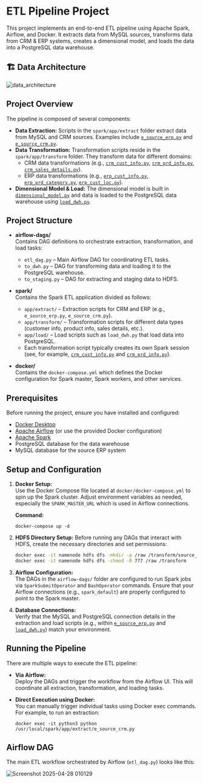 # ETL Pipeline Project

This project implements an end-to-end ETL pipeline using Apache Spark, Airflow, and Docker. It extracts data from MySQL sources, transforms data from CRM & ERP systems, creates a dimensional model, and loads the data into a PostgreSQL data warehouse.
## 🏗️ Data Architecture
![data_architecture](https://github.com/user-attachments/assets/6f41f133-e586-4d12-9f54-ceb23476f7ab)



## Project Overview

The pipeline is composed of several components:
- **Data Extraction:** Scripts in the `spark/app/extract` folder extract data from MySQL and CRM sources. Examples include [`e_source_erp.py`](e:\etl_pineline_project\spark\app\extract\e_source_erp.py) and [`e_source_crm.py`](e:\etl_pineline_project\spark\app\extract\e_source_crm.py).
- **Data Transformation:** Transformation scripts reside in the `spark/app/transform` folder. They transform data for different domains:
  - CRM data transformations (e.g., [`crm_cust_info.py`](e:\etl_pineline_project\spark\app\transform\crm_cust_info.py), [`crm_prd_info.py`](e:\etl_pineline_project\spark\app\transform\crm_prd_info.py), [`crm_sales_details.py`](e:\etl_pineline_project\spark\app\transform\crm_sales_details.py)).
  - ERP data transformations (e.g., [`erp_cust_info.py`](e:\etl_pineline_project\spark\app\transform\erp_cust_info.py), [`erp_prd_category.py`](e:\etl_pineline_project\spark\app\transform\erp_prd_category.py), [`erp_cust_loc.py`](e:\etl_pineline_project\spark\app\transform\erp_cust_loc.py)).
- **Dimensional Model & Load:** The dimensional model is built in [`dimensional_model.py`](e:\etl_pineline_project\spark\app\transform\dimensional_model.py) and data is loaded to the PostgreSQL data warehouse using [`load_dwh.py`](e:\etl_pineline_project\spark\app\load\load_dwh.py).

## Project Structure

- **airflow-dags/**  
  Contains DAG definitions to orchestrate extraction, transformation, and load tasks:
  - `etl_dag.py` – Main Airflow DAG for coordinating ETL tasks.
  - `to_dwh.py` – DAG for transforming data and loading it to the PostgreSQL warehouse.
  - `to_staging.py` – DAG for extracting and staging data to HDFS.

- **spark/**  
  Contains the Spark ETL application divided as follows:
  - `app/extract/` – Extraction scripts for CRM and ERP (e.g., `e_source_erp.py`, `e_source_crm.py`).
  - `app/transform/` – Transformation scripts for different data types (customer info, product info, sales details, etc.).
  - `app/load/` – Load scripts such as `load_dwh.py` that load data into PostgreSQL.
  - Each transformation script typically creates its own Spark session (see, for example, [`crm_cust_info.py`](e:\etl_pineline_project\spark\app\transform\crm_cust_info.py) and [`crm_prd_info.py`](e:\etl_pineline_project\spark\app\transform\crm_prd_info.py)).

- **docker/**  
  Contains the `docker-compose.yml` which defines the Docker configuration for Spark master, Spark workers, and other services.


## Prerequisites

Before running the project, ensure you have installed and configured:
- [Docker Desktop](https://www.docker.com/products/docker-desktop)
- [Apache Airflow](https://airflow.apache.org/) (or use the provided Docker configuration)
- [Apache Spark](https://spark.apache.org/)
- PostgreSQL database for the data warehouse
- MySQL database for the source ERP system

## Setup and Configuration

1. **Docker Setup:**  
   Use the Docker Compose file located at `docker/docker-compose.yml` to spin up the Spark cluster. Adjust environment variables as needed, especially the `SPARK_MASTER_URL` which is used in Airflow connections.

   **Command:**
   ```
   docker-compose up -d
   ```

2. **HDFS Directory Setup:**
   Before running any DAGs that interact with HDFS, create the necessary directories and set permissions:
   ```bash
   docker exec -it namenode hdfs dfs -mkdir -p /raw /transform/source_crm /transform/source_erp /transform/dim /transform/fact
   docker exec -it namenode hdfs dfs -chmod -R 777 /raw /transform
   ```

3. **Airflow Configuration:**  
   The DAGs in the `airflow-dags/` folder are configured to run Spark jobs via `SparkSubmitOperator` and `BashOperator` commands. Ensure that your Airflow connections (e.g., `spark_default`) are properly configured to point to the Spark master.

4. **Database Connections:**  
   Verify that the MySQL and PostgreSQL connection details in the extraction and load scripts (e.g., within [`e_source_erp.py`](e:\etl_pineline_project\spark\app\extract\e_source_erp.py) and [`load_dwh.py`](e:\etl_pineline_project\spark\app\load\load_dwh.py)) match your environment.

## Running the Pipeline

There are multiple ways to execute the ETL pipeline:

- **Via Airflow:**  
  Deploy the DAGs and trigger the workflow from the Airflow UI. This will coordinate all extraction, transformation, and loading tasks.

- **Direct Execution using Docker:**  
  You can manually trigger individual tasks using Docker exec commands. For example, to run an extraction:
  ```
  docker exec -it python3 python /usr/local/spark/app/extract/e_source_crm.py
  ```

## Airflow DAG

The main ETL workflow orchestrated by Airflow (`etl_dag.py`) looks like this:

![Screenshot 2025-04-28 010129](https://github.com/user-attachments/assets/8d77e49e-9f57-4aae-88c5-556a4338d8b2)


